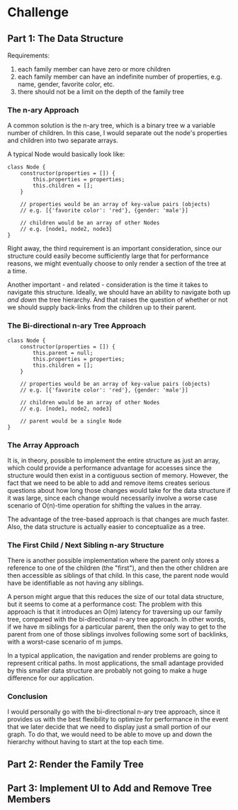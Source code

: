 # Challenge

## Part 1: The Data Structure

Requirements:

1. each family member can have zero or more children
2. each family member can have an indefinite number of properties, e.g. name, gender, favorite color, etc.
3. there should not be a limit on the depth of the family tree

### The n-ary Approach

A common solution is the n-ary tree, which is a binary tree w a variable number of children.  In this case, I would separate out the node's properties and children into two separate arrays.

A typical Node would basically look like:

```
class Node {
    constructor(properties = []) {
        this.properties = properties;
        this.children = [];
    }

    // properties would be an array of key-value pairs (objects)
    // e.g. [{'favorite color': 'red'}, {gender: 'male'}]

    // children would be an array of other Nodes
    // e.g. [node1, node2, node3]
}
```

Right away, the third requirement is an important consideration, since our structure could easily become sufficiently large that for performance reasons, we might eventually choose to only render a section of the tree at a time.

Another important - and related - consideration is the time it takes to navigate this structure.  Ideally, we should have an ability to navigate both up *and down* the tree hierarchy.  And that raises the question of whether or not we should supply back-links from the children up to their parent.

### The Bi-directional n-ary Tree Approach

```
class Node {
    constructor(properties = []) {
        this.parent = null;
        this.properties = properties;
        this.children = [];
    }

    // properties would be an array of key-value pairs (objects)
    // e.g. [{'favorite color': 'red'}, {gender: 'male'}]

    // children would be an array of other Nodes
    // e.g. [node1, node2, node3]

    // parent would be a single Node
}
```

### The Array Approach

It is, in theory, possible to implement the entire structure as just an array, which could provide a performance advantage for accesses since the structure would then exist in a contiguous section of memory.  However, the fact that we need to be able to add and remove items creates serious questions about how long those changes would take for the data structure if it was large, since each change would necessarily involve a worse case scenario of O(n)-time operation for shifting the values in the array.

The advantage of the tree-based approach is that changes are much faster.  Also, the data structure is actually easier to conceptualize as a tree.

### The First Child / Next Sibling n-ary Structure

There is another possible implementation where the parent only stores a reference to one of the children (the "first"), and then the other children are then accessible as siblings of that child.  In this case, the parent node would have be identifiable as not having any siblings.

A person might argue that this reduces the size of our total data structure, but it seems to come at a performance cost: The problem with this approach is that it introduces an O(m) latency for traversing up our family tree, compared with the bi-directional n-ary tree approach.  In other words, if we have m siblings for a particular parent, then the only way to get to the parent from one of those siblings involves following some sort of backlinks, with a worst-case scenario of m jumps.

In a typical application, the navigation and render problems are going to represent critical paths.  In most applications, the small adantage provided by this smaller data structure are probably not going to make a huge difference for our application.

### Conclusion

I would personally go with the bi-directional n-ary tree approach, since it provides us with the best flexibility to optimize for performance in the event that we later decide that we need to display just a small portion of our graph.  To do that, we would need to be able to move up and down the hierarchy without having to start at the top each time.

## Part 2: Render the Family Tree

## Part 3: Implement UI to Add and Remove Tree Members

